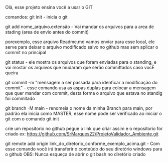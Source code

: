 Olá, esse projeto ensina você a usar o GIT

comandos:
git init  - inicia o git

git add nome_arquivo.extensão - Vai mandar os arquivos para a area de stading (area de envio antes do commit)

porexemplo, esse arquivo Readme.md vamos enviar para esse local, ele serve para deixar o arquivo modificado salvo
no github mas sem aplicar o commit no principal

git status - ele mostra os arquivos que foram enviadas para o standing, e vai mostar os arquivos que mudaram
que serão committados caso vocÊ queira

git commit -m "mensagem a ser passada para idenficar a modificação do commit" - esse comando usa as aspas duplas
para colocar a mensagem que quer mandar com  commit, desta forma o arquivo que estava no standig foi commitado

git branch -M main - renomeia o nome da minha Branch para main, 
por padrão ela inicia como MASTER, esse nome pode ser verificado
ao iniciar o git com o comando git init

crie um repositorio no github
pegue o link que criar assim e o repositorio for criado
ex: https://github.com/SrMarques22/ProjetoValidador_Ambiente.git

git remote add origin link_do_diretorio_conforme_exemplo_acima.git - Com esse comando você irá
transferir o conteúdo do seu diretório windows para o github 
OBS: Nunca esqueça de abrir o git bash no diretório criado


